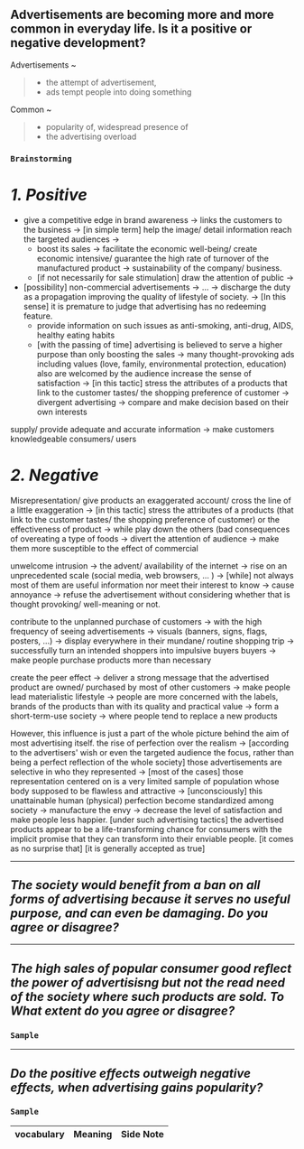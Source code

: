 ## Advertisements are becoming more and more common in everyday life. Is it a positive or negative development?

Advertisements ~
> * the attempt of advertisement,
> * ads tempt people into doing something

Common ~
> * popularity of, widespread presence of
> * the advertising overload

### `Brainstorming`
# _1. Positive_
* give a competitive edge in brand awareness → links the customers to the business → [in simple term] help the image/ detail information reach the targeted audiences → 
  * boost its sales → facilitate the economic well-being/ create economic intensive/ guarantee the high rate of turnover of the manufactured product → sustainability of the company/ business.
  * [if not necessarily for sale stimulation] draw the attention of public →
* [possibility] non-commercial advertisements → … → discharge the duty as a propagation improving the quality of lifestyle of society. → [In this sense] it is premature to judge that advertising has no redeeming feature.
  * provide information on such issues as anti-smoking, anti-drug, AIDS, healthy eating habits
  * [with the passing of time] advertising is believed to serve a higher purpose than only boosting the sales → many thought-provoking ads including values (love, family, environmental protection, education) also are welcomed by the audience
increase the sense of satisfaction → [in this tactic] stress the attributes of a products that link to the customer tastes/ the shopping preference of customer → divergent advertising → compare and make decision based on their own interests

supply/ provide adequate and accurate information → make customers knowledgeable consumers/ users

# _2. Negative_
Misrepresentation/ give products an exaggerated account/ cross the line of a little exaggeration → [in this tactic] stress the attributes of a products (that link to the customer tastes/ the shopping preference of customer) or the effectiveness of product → while play down the others (bad consequences of overeating a type of foods → divert the attention of audience → make them more susceptible to the effect of commercial

unwelcome intrusion → the advent/ availability of the internet → rise on an unprecedented scale (social media, web browsers, ... ) → [while] not always most of them are useful information nor meet their interest to know → cause annoyance → refuse the advertisement without considering whether that is thought provoking/ well-meaning or not.

contribute to the unplanned purchase of customers → with the high frequency of seeing advertisements → visuals (banners, signs, flags, posters, …) → display everywhere in their mundane/ routine shopping trip → successfully turn an intended shoppers into impulsive buyers buyers → make people purchase products more than necessary

create the peer effect → deliver a strong message that the advertised product are owned/ purchased by most of other customers →  make people lead materialistic lifestyle → people are more concerned with the labels, brands of the products than with its quality and practical value → 
form a short-term-use society → where people tend to replace a new products



However, this influence is just a part of the whole picture behind the aim of most advertising itself. 
the rise of perfection over the realism → [according to the advertisers' wish or even the targeted audience the focus, rather than being a perfect reflection of the whole society] those advertisements are selective in who they represented → [most of the cases] those representation centered on is a very limited sample of population whose body supposed to be flawless and attractive → [unconsciously] this unattainable human (physical) perfection become standardized among society → manufacture the envy → decrease the level of satisfaction and make people less happier.
[under such advertising tactics] the advertised products appear to be a life-transforming chance for consumers with the implicit promise that they can transform into their enviable people. 
 [it comes as no surprise that] 
[it is generally accepted as true]

-----
## _The society would benefit from a ban on all forms of advertising because it serves no useful purpose, and can even be damaging. Do you agree or disagree?_

-----
## _The high sales of popular consumer good reflect the power of advertisisng but not the read need of the society where such products are sold. To What extent do you agree or disagree?_

### `Sample`

-----
## _Do the positive effects outweigh negative effects, when advertising gains popularity?_

### `Sample`


| vocabulary | Meaning | Side Note |
| ---------- | ------- | --------- |

